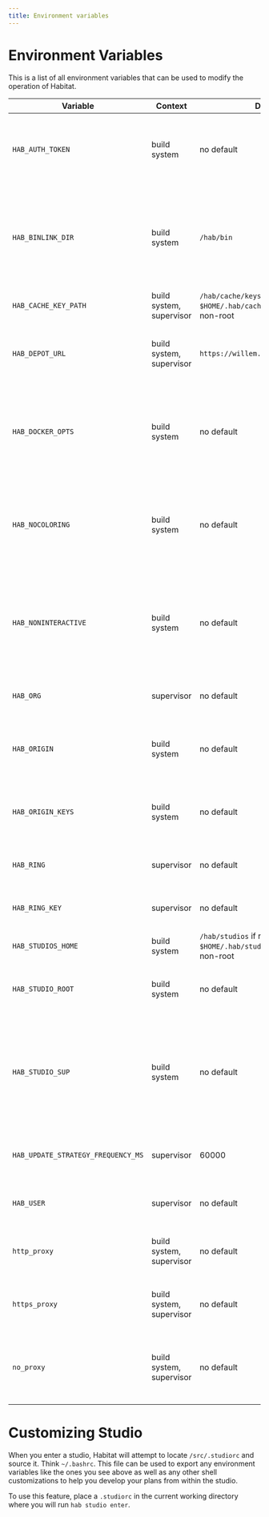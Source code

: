 ```yaml
---
title: Environment variables
---
```


# Environment Variables

This is a list of all environment variables that can be used to modify the operation of Habitat.

| Variable | Context | Default | Description |
|----------|---------|---------|-------------|
| `HAB_AUTH_TOKEN` | build system | no default | Authorization token used to perform privileged operations against the depot, e.g. uploading packages or keys.
| `HAB_BINLINK_DIR` | build system | `/hab/bin` | Allows you to change the target directory for the symlink created when you run `hab pkg binlink`. The default value is already included in the `$PATH` variable inside the studio. |
| `HAB_CACHE_KEY_PATH` | build system, supervisor | `/hab/cache/keys` if running as root; `$HOME/.hab/cache/keys` if running as non-root | Cache directory for origin signing keys |
| `HAB_DEPOT_URL` | build system, supervisor | `https://willem.habitat.sh/v1/depot` | The depot (or channel in the depot) used by the Habitat build system or supervisor |
| `HAB_DOCKER_OPTS` | build system | no default | When running a studio on a platform that uses Docker (MacOS), additional command line options to pass to the `docker` command. |
| `HAB_NOCOLORING` | build system | no default | If set to the lowercase string `"true"` this environment variable will unconditionally disable text coloring where possible |
| `HAB_NONINTERACTIVE` | build system | no default | If set to the lowercase string `"true"` this environment variable will unconditionally disable interactive progress bars (i.e. "spinners") where possible |
| `HAB_ORG` | supervisor | no default | Organization to use when running with [service group encryption](/docs/run-packages-security/#service-group-encryption)
| `HAB_ORIGIN` | build system | no default | Origin used to build packages. The signing key for this origin is passed to the build system. |
| `HAB_ORIGIN_KEYS` | build system | no default | Comma-separated list of origin keys to automatically share with the build system |
| `HAB_RING` | supervisor | no default | The ring used by the supervisor when running with [wire encryption](/docs/run-packages-security/#wire-encryption) |
| `HAB_RING_KEY` | supervisor | no default | The name of the ring key when running with [wire encryption](/docs/run-packages-security/#wire-encryption) |
| `HAB_STUDIOS_HOME` | build system | `/hab/studios` if running as root; `$HOME/.hab/studios` if running as non-root | Directory in which to create build studios |
| `HAB_STUDIO_ROOT` | build system | no default | Root of the current studio under `$HAB_STUDIOS_HOME`. Infrequently overridden. |
| `HAB_STUDIO_SUP` | build system | no default | Used to customize the arguments passed to an automatically launched Supervisor, or to disable the automatic launching by setting it to `false`, `no`, or `0`. |
| `HAB_UPDATE_STRATEGY_FREQUENCY_MS` | supervisor | 60000 | Frequency of milliseconds to check for updates when running with an [update strategy](/docs/run-packages-update-strategy) |
| `HAB_USER` | supervisor | no default | User key to use when running with [service group encryption](/docs/run-packages-security/#service-group-encryption) |
| `http_proxy` | build system, supervisor | no default | A URL for a local HTTP proxy server optionally supporting basic authentication |
| `https_proxy` | build system, supervisor | no default | A URL for a local HTTPS proxy server optionally supporting basic authentication |
| `no_proxy` | build system, supervisor | no default | A comma-separated list of domain exclusions for the `http_proxy` and `https_proxy` environment variables |

# Customizing Studio

When you enter a studio, Habitat will attempt to locate `/src/.studiorc` and
source it.  Think `~/.bashrc`. This file can be used to export any
environment variables like the ones you see above as well as any other shell
customizations to help you develop your plans from within the studio.

To use this feature, place a `.studiorc` in the current working directory
where you will run `hab studio enter`.
